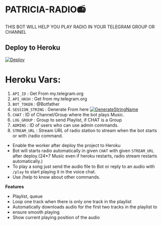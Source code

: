 # PATRICIA-RADIO📻

THIS BOT WILL HELP YOU PLAY RADIO IN YOUR TELEGRAM GROUP OR CHANNEL

## Deploy to Heroku

[![Deploy](https://www.herokucdn.com/deploy/button.svg)](https://heroku.com/deploy?template=https://github.com/TEAM-PATRICIA/PATRICIA-RADIO)

# Heroku Vars:
1. `API_ID` : Get From my.telegram.org
2. `API_HASH` : Get from my.telegram.org
3. `BOT_TOKEN` : @Botfather
4. `SESSION_STRING` : Generate From here [![GenerateStringName](https://img.shields.io/badge/repl.it-generateStringName-yellowgreen)](https://repl.it/@subinps/getStringName)
5. `CHAT` : ID of Channel/Group where the bot plays Music.
6. `LOG_GROUP` : Group to send Playlist, if CHAT is a Group
7. `ADMINS` : ID of users who can use admin commands.
8. `STREAM_URL` : Stream URL of radio station to stream when the bot starts or with /radio command.

- Enable the worker after deploy the project to Heroku
- Bot will starts radio automatically in given `CHAT` with given `STREAM_URL` after deploy.(24*7 Music even if heroku restarts, radio stream restarts automatically.)  
- To play a song just send the audio file to Bot or reply  to an audio with `/play` to start playing it in the voice chat.
- Use /help to know about other commands.

**Features**

- Playlist, queue
- Loop one track when there is only one track in the playlist
- Automatically downloads audio for the first two tracks in the playlist to
- ensure smooth playing
- Show current playing position of the audio

